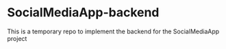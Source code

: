 # SocialMediaApp-backend
This is a temporary repo to implement the backend for the SocialMediaApp project
